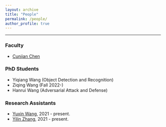 ```yaml
---
layout: archive
title: "People"
permalink: /people/
author_profile: true
---
```


------
### Faculty
* [Cunjian Chen](https://cunjian.github.io/)

### PhD Students
* Yiqiang Wang (Object Detection and Recognition)
* Ziqing Wang (Fall 2022-)
* Hanrui Wang (Adversarial Attack and Defense)

### Research Assistants
* [Yuxin Wang](https://github.com/cunjian/cviu), 2021 - present.
* [Yilin Zhang](https://github.com/cunjian/cviu), 2021 - present.

